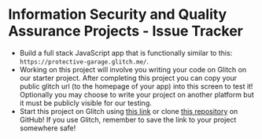 # Information Security and Quality Assurance Projects - Issue Tracker

 * Build a full stack JavaScript app that is functionally similar to this: ```https://protective-garage.glitch.me/```.
 * Working on this project will involve you writing your code on Glitch on our starter project. After completing this project you can copy your public glitch url (to the homepage of your app) into this screen to test it! Optionally you may choose to write your project on another platform but it must be publicly visible for our testing.
 * Start this project on Glitch using [this link](https://glitch.com/#!/import/github/freeCodeCamp/boilerplate-project-issuetracker/) or clone [this repository](https://github.com/freeCodeCamp/boilerplate-project-issuetracker/) on GitHub! If you use Glitch, remember to save the link to your project somewhere safe!


